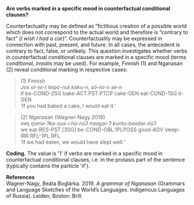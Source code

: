 **Are verbs marked in a specific mood in counterfactual conditional clauses?**

Counterfactuality may be defined as “fictitious creation of a possible world which does not correspond to the actual world and therefore is “contrary to fact” (*I wish I had a car*)”. Counterfactuality may be expressed in connection with past, present, and future. In all cases, the antecedent is contrary to fact, false, or unlikely. This question investigates whether verbs in counterfactual conditional clauses are marked in a specific mood (terms *conditional*, *irrealis* may be used). For example, Finnish (1) and Nganasan (2) reveal conditional marking in respective cases:  

>(1) Finnish<br/>
>*Jos  ol-isi-t leipo-nut kaku-n, sö-isi-n se-n*<br/>
>if be-COND-2SG bake-ACT.PST.PTCP  cake-GEN eat-COND-1SG it-GEN<br/>
>’If you had baked a cake, I would eat it.’

>(2) Nganasan (Wagner-Nagy 2018)<br/>
>*mɨŋ ŋəmə-Ɂkə-suə i-hü-nüɁ ńaagəi-Ɂ kuntu-baaðəi-ńüɁ*<br/> 
>we eat-RES-PST.[3SG] be-COND-OBL.1PLPOSS good-ADV sleep-IRR.RFL-1PL.RFL<br/>
>‘If we had eaten, we would have slept well.’ 

**Coding.** The value is '1' if verbs are marked in a specific mood in counterfactual conditional clauses, i.e. in the protasis part of the sentence (typically contains the particle 'if').

**References**<br/>
Wagner-Nagy, Beáta Boglárka. 2019. *A grammar of Nganasan* (Grammars and Language Sketches of the World’s Languages. Indigenous Languages of Russia). Leiden; Boston: Brill.
